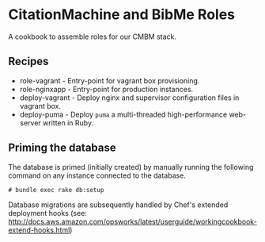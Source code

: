 # CitationMachine and BibMe Roles

A cookbook to assemble roles for our CMBM stack.

## Recipes
- role-vagrant      - Entry-point for vagrant box provisioning.
- role-nginxapp     - Entry-point for production instances.
- deploy-vagrant    - Deploy nginx and supervisor configuration files in vagrant box.
- deploy-puma       - Deploy `puma` a multi-threaded high-performance web-server written in Ruby.

## Priming the database
The database is primed (initially created) by manually running the following command on any instance connected to the
database.

    # bundle exec rake db:setup

Database migrations are subsequently handled by Chef's extended deployment hooks
(see: http://docs.aws.amazon.com/opsworks/latest/userguide/workingcookbook-extend-hooks.html)
